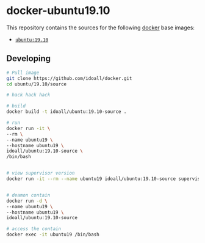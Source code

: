 # docker-ubuntu19.10


This repository contains the sources for the following [docker](https://docker.io) base images:
- [`ubuntu:19.10`](https://hub.docker.com/r/library/ubuntu/)


## Developing

```bash
# Pull image
git clone https://github.com/idoall/docker.git
cd ubuntu/19.10/source

# hack hack hack

# build
docker build -t idoall/ubuntu:19.10-source .

# run
docker run -it \
--rm \
--name ubuntu19 \
--hostname ubuntu19 \
idoall/ubuntu:19.10-source \
/bin/bash


# view supervisor version
docker run -it --rm --name ubuntu19 idoall/ubuntu:19.10-source supervisord -v


# deamon contain
docker run -d \
--name ubuntu19 \
--hostname ubuntu19 \
idoall/ubuntu:19.10-source

# access the contain
docker exec -it ubuntu19 /bin/bash

```